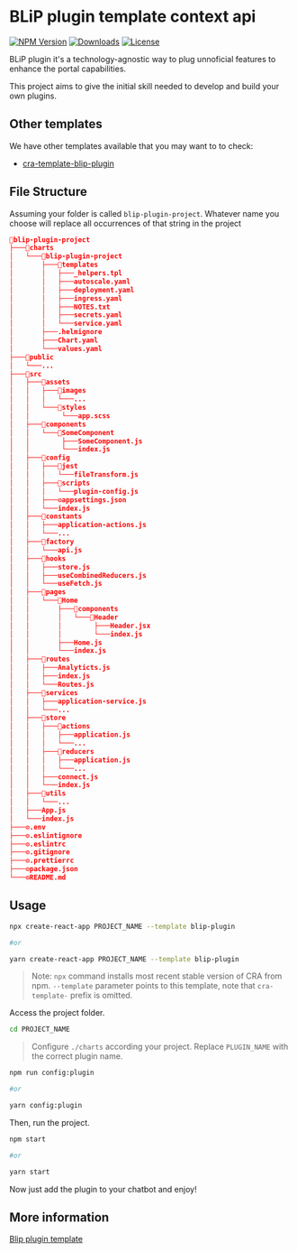 # BLiP plugin template context api

[![NPM Version][npm-badge]][npm-url]
[![Downloads][npm-downloads-badge]][npm-downloads-url]
[![License][license-badge]][license-url]

BLiP plugin it's a technology-agnostic way to plug unnoficial features to enhance the portal capabilities.

This project aims to give the initial skill needed to develop and build your own plugins.

## Other templates

We have other templates available that you may want to to check:

- [cra-template-blip-plugin][plugin-basic]

## File Structure

Assuming your folder is called `blip-plugin-project`.
Whatever name you choose will replace all occurrences of that string in the project

```json
📁blip-plugin-project
├───📁charts
│   └───📁blip-plugin-project
│       ├───📁templates
│       │   ├───_helpers.tpl
│       │   ├───autoscale.yaml
│       │   ├───deployment.yaml
│       │   ├───ingress.yaml
│       │   ├───NOTES.txt
│       │   ├───secrets.yaml
│       │   └───service.yaml
│       ├───.helmignore
│       ├───Chart.yaml
│       └───values.yaml
├───📁public
│   └───...
├───📁src
│   ├───📁assets
│   │   ├───📁images
│   │   │   └───...
│   │   └───📁styles
│   │        └───app.scss
│   ├───📁components
│   │   └───📁SomeComponent
│   │        ├───SomeComponent.js
│   │        └───index.js
│   ├───📁config
│   │   ├───📁jest
│   │   │   └───fileTransform.js
│   │   ├───📁scripts
│   │   │   └───plugin-config.js
│   │   ├───⚙️appsettings.json
│   │   └───index.js
│   ├───📁constants
│   │   ├───application-actions.js
│   │   └───...
│   ├───📁factory
│   │   └───api.js
│   ├───📁hooks
│   │   ├───store.js
│   │   ├───useCombinedReducers.js
│   │   └───useFetch.js
│   ├───📁pages
│   │   └───📁Home
│   │       ├───📁components
│   │       │   └───📁Header
│   │       │        ├───Header.jsx
│   │       │        └───index.js
│   │       ├───Home.js
│   │       └───index.js
│   ├───📁routes
│   │   ├───Analyticts.js
│   │   ├───index.js
│   │   └───Routes.js
│   ├───📁services
│   │   ├───application-service.js
│   │   └───...
│   ├───📁store
│   │   ├───📁actions
│   │   │   ├───application.js
│   │   │   └───...
│   │   ├───📁reducers
│   │   │   ├───application.js
│   │   │   └───...
│   │   ├───connect.js
│   │   └───index.js
│   ├───📁utils
│   │   └───...
│   ├───App.js
│   └───index.js
├───⚙️.env
├───⚙️.eslintignore
├───⚙️.eslintrc
├───⚙️.gitignore
├───⚙️.prettierrc
├───⚙️package.json
└───⚙️README.md
```

## Usage

```bash
npx create-react-app PROJECT_NAME --template blip-plugin

#or

yarn create-react-app PROJECT_NAME --template blip-plugin
```

> Note: `npx` command installs most recent stable version of CRA from npm. `--template` parameter points to this template, note that `cra-template-` prefix is omitted.

Access the project folder.

```bash
cd PROJECT_NAME
```

> Configure `./charts` according your project. Replace `PLUGIN_NAME` with the correct plugin name.

```bash
npm run config:plugin

#or

yarn config:plugin
```

Then, run the project.

```bash
npm start

#or

yarn start
```

Now just add the plugin to your chatbot and enjoy!

## More information

[Blip plugin template](https://github.com/takenet/cra-template-blip-plugin-context/tree/main/template)

[npm-badge]: https://img.shields.io/npm/v/cra-template-blip-plugin-context.svg
[npm-url]: https://www.npmjs.com/package/cra-template-blip-plugin-context
[npm-downloads-badge]: https://img.shields.io/npm/dt/cra-template-blip-plugin-context.svg
[npm-downloads-url]: https://www.npmjs.com/package/cra-template-blip-plugin-context
[license-badge]: https://img.shields.io/github/license/takenet/cra-template-blip-plugin-context.svg
[license-url]: https://opensource.org/licenses/MIT
[plugin-basic]: https://github.com/takenet/cra-template-blip-plugin

